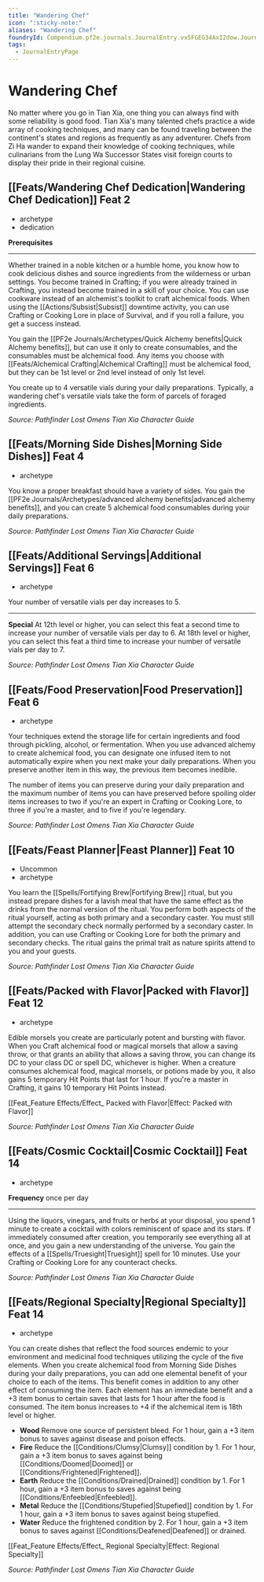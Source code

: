 ```yaml
---
title: "Wandering Chef"
icon: ":sticky-note:"
aliases: "Wandering Chef"
foundryId: Compendium.pf2e.journals.JournalEntry.vx5FGEG34AxI2dow.JournalEntryPage.kWN0nFzOq3VvONC5
tags:
  - JournalEntryPage
---
```


# Wandering Chef
No matter where you go in Tian Xia, one thing you can always find with some reliability is good food. Tian Xia's many talented chefs practice a wide array of cooking techniques, and many can be found traveling between the continent's states and regions as frequently as any adventurer. Chefs from Zi Ha wander to expand their knowledge of cooking techniques, while culinarians from the Lung Wa Successor States visit foreign courts to display their pride in their regional cuisine.

## [[Feats/Wandering Chef Dedication|Wandering Chef Dedication]] Feat 2

*   archetype
*   dedication

**Prerequisites**

* * *

Whether trained in a noble kitchen or a humble home, you know how to cook delicious dishes and source ingredients from the wilderness or urban settings. You become trained in Crafting; if you were already trained in Crafting, you instead become trained in a skill of your choice. You can use cookware instead of an alchemist's toolkit to craft alchemical foods. When using the [[Actions/Subsist|Subsist]] downtime activity, you can use Crafting or Cooking Lore in place of Survival, and if you roll a failure, you get a success instead.

You gain the [[PF2e Journals/Archetypes/Quick Alchemy benefits|Quick Alchemy benefits]], but can use it only to create consumables, and the consumables must be alchemical food. Any items you choose with [[Feats/Alchemical Crafting|Alchemical Crafting]] must be alchemical food, but they can be 1st level or 2nd level instead of only 1st level.

You create up to 4 versatile vials during your daily preparations. Typically, a wandering chef's versatile vials take the form of parcels of foraged ingredients.

_Source: Pathfinder Lost Omens Tian Xia Character Guide_

## [[Feats/Morning Side Dishes|Morning Side Dishes]] Feat 4

*   archetype

You know a proper breakfast should have a variety of sides. You gain the [[PF2e Journals/Archetypes/advanced alchemy benefits|advanced alchemy benefits]], and you can create 5 alchemical food consumables during your daily preparations.

_Source: Pathfinder Lost Omens Tian Xia Character Guide_

## [[Feats/Additional Servings|Additional Servings]] Feat 6

*   archetype

Your number of versatile vials per day increases to 5.

* * *

**Special** At 12th level or higher, you can select this feat a second time to increase your number of versatile vials per day to 6. At 18th level or higher, you can select this feat a third time to increase your number of versatile vials per day to 7.

_Source: Pathfinder Lost Omens Tian Xia Character Guide_

## [[Feats/Food Preservation|Food Preservation]] Feat 6

*   archetype

Your techniques extend the storage life for certain ingredients and food through pickling, alcohol, or fermentation. When you use advanced alchemy to create alchemical food, you can designate one infused item to not automatically expire when you next make your daily preparations. When you preserve another item in this way, the previous item becomes inedible.

The number of items you can preserve during your daily preparation and the maximum number of items you can have preserved before spoiling older items increases to two if you're an expert in Crafting or Cooking Lore, to three if you're a master, and to five if you're legendary.

_Source: Pathfinder Lost Omens Tian Xia Character Guide_

## [[Feats/Feast Planner|Feast Planner]] Feat 10

*   Uncommon
*   archetype

You learn the [[Spells/Fortifying Brew|Fortifying Brew]] ritual, but you instead prepare dishes for a lavish meal that have the same effect as the drinks from the normal version of the ritual. You perform both aspects of the ritual yourself, acting as both primary and a secondary caster. You must still attempt the secondary check normally performed by a secondary caster. In addition, you can use Crafting or Cooking Lore for both the primary and secondary checks. The ritual gains the primal trait as nature spirits attend to you and your guests.

_Source: Pathfinder Lost Omens Tian Xia Character Guide_

## [[Feats/Packed with Flavor|Packed with Flavor]] Feat 12

*   archetype

Edible morsels you create are particularly potent and bursting with flavor. When you Craft alchemical food or magical morsels that allow a saving throw, or that grants an ability that allows a saving throw, you can change its DC to your class DC or spell DC, whichever is higher. When a creature consumes alchemical food, magical morsels, or potions made by you, it also gains 5 temporary Hit Points that last for 1 hour. If you're a master in Crafting, it gains 10 temporary Hit Points instead.

[[Feat_Feature Effects/Effect_ Packed with Flavor|Effect: Packed with Flavor]]

_Source: Pathfinder Lost Omens Tian Xia Character Guide_

## [[Feats/Cosmic Cocktail|Cosmic Cocktail]] Feat 14

*   archetype

**Frequency** once per day

* * *

Using the liquors, vinegars, and fruits or herbs at your disposal, you spend 1 minute to create a cocktail with colors reminiscent of space and its stars. If immediately consumed after creation, you temporarily see everything all at once, and you gain a new understanding of the universe. You gain the effects of a [[Spells/Truesight|Truesight]] spell for 10 minutes. Use your Crafting or Cooking Lore for any counteract checks.

_Source: Pathfinder Lost Omens Tian Xia Character Guide_

## [[Feats/Regional Specialty|Regional Specialty]] Feat 14

*   archetype

You can create dishes that reflect the food sources endemic to your environment and medicinal food techniques utilizing the cycle of the five elements. When you create alchemical food from Morning Side Dishes during your daily preparations, you can add one elemental benefit of your choice to each of the items. This benefit comes in addition to any other effect of consuming the item. Each element has an immediate benefit and a +3 item bonus to certain saves that lasts for 1 hour after the food is consumed. The item bonus increases to +4 if the alchemical item is 18th level or higher.

*   **Wood** Remove one source of persistent bleed. For 1 hour, gain a +3 item bonus to saves against disease and poison effects.
*   **Fire** Reduce the [[Conditions/Clumsy|Clumsy]] condition by 1. For 1 hour, gain a +3 item bonus to saves against being [[Conditions/Doomed|Doomed]] or [[Conditions/Frightened|Frightened]].
*   **Earth** Reduce the [[Conditions/Drained|Drained]] condition by 1. For 1 hour, gain a +3 item bonus to saves against being [[Conditions/Enfeebled|Enfeebled]].
*   **Metal** Reduce the [[Conditions/Stupefied|Stupefied]] condition by 1. For 1 hour, gain a +3 item bonus to saves against being stupefied.
*   **Water** Reduce the frightened condition by 2. For 1 hour, gain a +3 item bonus to saves against [[Conditions/Deafened|Deafened]] or drained.

[[Feat_Feature Effects/Effect_ Regional Specialty|Effect: Regional Specialty]]

_Source: Pathfinder Lost Omens Tian Xia Character Guide_